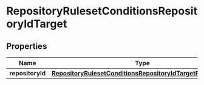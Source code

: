 
# RepositoryRulesetConditionsRepositoryIdTarget

## Properties
Name | Type | Description | Notes
------------ | ------------- | ------------- | -------------
**repositoryId** | [**RepositoryRulesetConditionsRepositoryIdTargetRepositoryId**](RepositoryRulesetConditionsRepositoryIdTargetRepositoryId.md) |  | 




